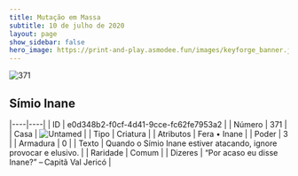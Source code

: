 ```yaml
---
title: Mutação em Massa
subtitle: 10 de julho de 2020
layout: page
show_sidebar: false
hero_image: https://print-and-play.asmodee.fun/images/keyforge_banner.jpg
---
```


![371](https://cdn.keyforgegame.com/media/card_front/pt/479_371_3RCHH4F7H4XF_pt.png)

## Símio Inane

|----|----|
| ID | e0d348b2-f0cf-4d41-9cce-fc62fe7953a2 |
| Número | 371 |
| Casa | ![Untamed](https://archonarcana.com/images/thumb/b/bd/Untamed.png/22px-Untamed.png "Indomados") |
| Tipo | Criatura |
| Atributos | Fera • Inane |
| Poder | 3 |
| Armadura | 0 |
| Texto | Quando o Símio Inane estiver atacando, ignore provocar e elusivo. |
| Raridade | Comum |
| Dizeres | “Por acaso eu disse Inane?” – Capitã Val Jericó |
